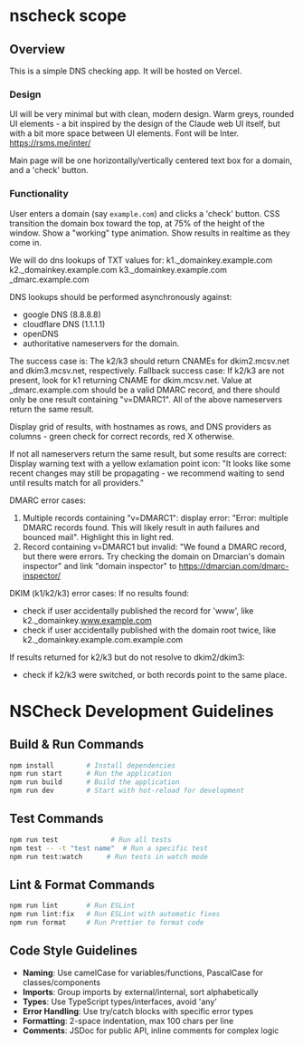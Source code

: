 # nscheck scope

## Overview

This is a simple DNS checking app. It will be hosted on Vercel.

### Design

UI will be very minimal but with clean, modern design.
Warm greys, rounded UI elements - a bit inspired by the design of the Claude web UI itself, but with a bit more space between UI elements.
Font will be Inter. https://rsms.me/inter/

Main page will be one horizontally/vertically centered text box for a domain, and a 'check' button.

### Functionality

User enters a domain (say `example.com`) and clicks a 'check' button.
CSS transition the domain box toward the top, at 75% of the height of the window. Show a "working" type animation. Show results in realtime as they come in.

We will do dns lookups of TXT values for:
k1._domainkey.example.com
k2._domainkey.example.com 
k3._domainkey.example.com
_dmarc.example.com

DNS lookups should be performed asynchronously against:
* google DNS (8.8.8.8)
* cloudflare DNS (1.1.1.1)
* openDNS
* authoritative nameservers for the domain.

The success case is:
The k2/k3 should return CNAMEs for dkim2.mcsv.net and dkim3.mcsv.net, respectively.
  Fallback success case: If k2/k3 are not present, look for k1 returning CNAME for dkim.mcsv.net.
Value at _dmarc.example.com should be a valid DMARC record, and there should only be one result containing "v=DMARC1".
All of the above nameservers return the same result.

Display grid of results, with hostnames as rows, and DNS providers as columns - green check for correct records, red X otherwise.

If not all nameservers return the same result, but some results are correct:
Display warning text with a yellow exlamation point icon: "It looks like some recent changes may still be propagating - we recommend waiting to send until results match for all providers."


DMARC error cases:
1. Multiple records containing "v=DMARC1": display error: "Error: multiple DMARC records found. This will likely result in auth failures and bounced mail". Highlight this in light red.
2. Record containing v=DMARC1 but invalid: "We found a DMARC record, but there were errors. Try checking the domain on Dmarcian's domain inspector" and link "domain inspector" to https://dmarcian.com/dmarc-inspector/ 


DKIM (k1/k2/k3) error cases:
If no results found:
* check if user accidentally published the record for 'www', like k2._domainkey.www.example.com
* check if user accidentally published with the domain root twice, like k2._domainkey.example.com.example.com

If results returned for k2/k3 but do not resolve to dkim2/dkim3:
* check if k2/k3 were switched, or both records point to the same place.



# NSCheck Development Guidelines

## Build & Run Commands
```bash
npm install        # Install dependencies
npm run start      # Run the application
npm run build      # Build the application
npm run dev        # Start with hot-reload for development
```

## Test Commands
```bash
npm run test             # Run all tests
npm test -- -t "test name"  # Run a specific test
npm run test:watch      # Run tests in watch mode
```

## Lint & Format Commands
```bash
npm run lint       # Run ESLint
npm run lint:fix   # Run ESLint with automatic fixes
npm run format     # Run Prettier to format code
```

## Code Style Guidelines
- **Naming**: Use camelCase for variables/functions, PascalCase for classes/components
- **Imports**: Group imports by external/internal, sort alphabetically
- **Types**: Use TypeScript types/interfaces, avoid 'any'
- **Error Handling**: Use try/catch blocks with specific error types
- **Formatting**: 2-space indentation, max 100 chars per line
- **Comments**: JSDoc for public API, inline comments for complex logic
